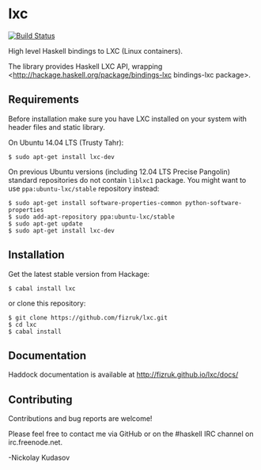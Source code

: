 lxc
===

[![Build Status](https://travis-ci.org/fizruk/lxc.svg?branch=master)](https://travis-ci.org/fizruk/lxc)

High level Haskell bindings to LXC (Linux containers).

The library provides Haskell LXC API, wrapping <http://hackage.haskell.org/package/bindings-lxc bindings-lxc package>. 

## Requirements

Before installation make sure you have LXC installed on your system with header files and static library.

On Ubuntu 14.04 LTS (Trusty Tahr):

```
$ sudo apt-get install lxc-dev
```

On previous Ubuntu versions (including 12.04 LTS Precise Pangolin) standard repositories do not contain `liblxc1` package.
You might want to use `ppa:ubuntu-lxc/stable` repository instead:

```
$ sudo apt-get install software-properties-common python-software-properties
$ sudo add-apt-repository ppa:ubuntu-lxc/stable
$ sudo apt-get update
$ sudo apt-get install lxc-dev
```

## Installation

Get the latest stable version from Hackage:

```
$ cabal install lxc
```

or clone this repository:

```
$ git clone https://github.com/fizruk/lxc.git
$ cd lxc
$ cabal install
```

## Documentation

Haddock documentation is available at http://fizruk.github.io/lxc/docs/

## Contributing

Contributions and bug reports are welcome!

Please feel free to contact me via GitHub or on the #haskell IRC channel on irc.freenode.net.

-Nickolay Kudasov
